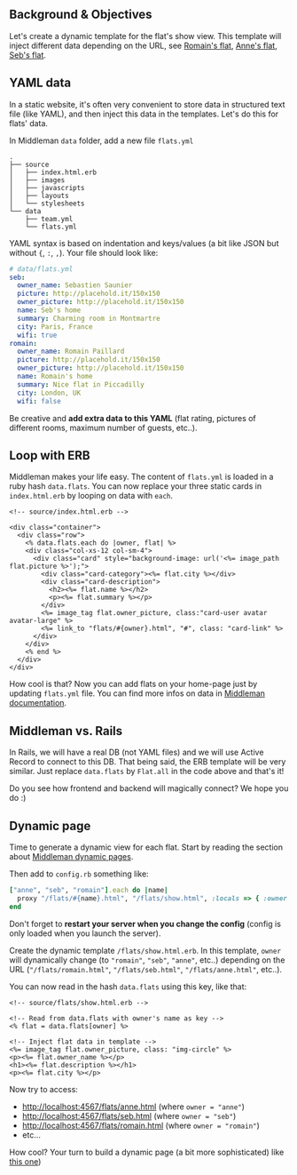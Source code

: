 ## Background & Objectives

Let's create a dynamic template for the flat's show view. This template will inject different data depending on the URL, see [Romain's flat](http://lewagon.github.io/middleman-airbnb/flats/romain.html), [Anne's flat](http://lewagon.github.io/middleman-airbnb/flats/anne.html), [Seb's flat](http://lewagon.github.io/middleman-airbnb/flats/seb.html).


## YAML data

In a static website, it's often very convenient to store data in structured text file (like YAML), and then inject this data in the templates. Let's do this for flats' data.

In Middleman `data` folder, add a new file `flats.yml`

```
.
├── source
│   ├── index.html.erb
│   ├── images
│   ├── javascripts
│   ├── layouts
│   └── stylesheets
└── data
    ├── team.yml
    └── flats.yml
```

YAML syntax is based on indentation and keys/values (a bit like JSON but without `{`, `:`, `,`). Your file should look like:


```yaml
# data/flats.yml
seb:
  owner_name: Sebastien Saunier
  picture: http://placehold.it/150x150
  owner_picture: http://placehold.it/150x150
  name: Seb's home
  summary: Charming room in Montmartre
  city: Paris, France
  wifi: true
romain:
  owner_name: Romain Paillard
  picture: http://placehold.it/150x150
  owner_picture: http://placehold.it/150x150
  name: Romain's home
  summary: Nice flat in Piccadilly
  city: London, UK
  wifi: false
```

Be creative and **add extra data to this YAML** (flat rating, pictures of different rooms, maximum number of guests, etc..).


## Loop with ERB

Middleman makes your life easy. The content of `flats.yml` is loaded in a ruby hash `data.flats`. You can now replace your three static cards in `index.html.erb` by looping on data with `each`.


```erb
<!-- source/index.html.erb -->

<div class="container">
  <div class="row">
    <% data.flats.each do |owner, flat| %>
    <div class="col-xs-12 col-sm-4">
      <div class="card" style="background-image: url('<%= image_path flat.picture %>');">
        <div class="card-category"><%= flat.city %></div>
        <div class="card-description">
          <h2><%= flat.name %></h2>
          <p><%= flat.summary %></p>
        </div>
        <%= image_tag flat.owner_picture, class:"card-user avatar avatar-large" %>
        <%= link_to "flats/#{owner}.html", "#", class: "card-link" %>
      </div>
    </div>
    <% end %>
  </div>
</div>
```

How cool is that? Now you can add flats on your home-page just by updating `flats.yml` file. You can find more infos on data in [Middleman documentation](https://middlemanapp.com/advanced/data_files/).

## Middleman vs. Rails

In Rails, we will have a real DB (not YAML files) and we will use Active Record to connect to this DB. That being said, the ERB template will be very similar. Just replace `data.flats` by `Flat.all` in the code above and that's it!

Do you see how frontend and backend will magically connect? We hope you do :)

## Dynamic page

Time to generate a dynamic view for each flat. Start by reading the section about [Middleman dynamic pages](https://middlemanapp.com/advanced/dynamic_pages/).

Then add to `config.rb` something like:


```ruby
["anne", "seb", "romain"].each do |name|
  proxy "/flats/#{name}.html", "/flats/show.html", :locals => { :owner => name }, :ignore => true
end
```

Don't forget to **restart your server when you change the config** (config is only loaded when you launch the server).

Create the dynamic template `/flats/show.html.erb`. In this template, `owner` will dynamically change (to `"romain"`, `"seb"`, `"anne"`, etc..) depending on the URL (`"/flats/romain.html"`, `"/flats/seb.html"`, `"/flats/anne.html"`, etc..).

You can now read in the hash `data.flats` using this key, like that:


```erb
<!-- source/flats/show.html.erb -->

<!-- Read from data.flats with owner's name as key -->
<% flat = data.flats[owner] %>

<!-- Inject flat data in template -->
<%= image_tag flat.owner_picture, class: "img-circle" %>
<p><%= flat.owner_name %></p>
<h1><%= flat.description %></h1>
<p><%= flat.city %></p>

```

Now try to access:

- [http://localhost:4567/flats/anne.html](http://localhost:4567/flats/anne.html) (where `owner = "anne"`)
- [http://localhost:4567/flats/seb.html](http://localhost:4567/flats/anne.html) (where `owner = "seb"`)
- [http://localhost:4567/flats/romain.html](http://localhost:4567/flats/anne.html) (where `owner = "romain"`)
- etc...


How cool? Your turn to build a dynamic page (a bit more sophisticated) like [this one](http://lewagon.github.io/middleman-airbnb/flats/romain.html))
